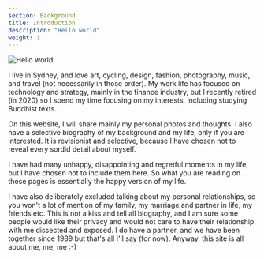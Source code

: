 ```yaml
---
section: Background
title: Introduction
description: "Hello world"
weight: 1
---
```


![Hello world](/images/about/me.jpg)

I live in Sydney, and love art, cycling, design, fashion, photography, music,
and travel (not necessarily in those order). My work life has focused on
technology and strategy, mainly in the finance industry, but I recently
retired (in 2020) so I spend my time focusing on my interests, including
studying Buddhist texts.

On this website, I will share mainly my personal photos and thoughts. I also
have a selective biography of my background and my life, only if you are
interested. It is revisionist and selective, because I have chosen not to
reveal every sordid detail about myself.

I have had many unhappy, disappointing and regretful moments in my life,
but I have chosen not to include them here. So what you are reading on these
pages is essentially the happy version of my life.

I have also deliberately excluded talking about my personal relationships, so
you won't a lot of mention of my family, my marriage and partner in life, my
friends etc. This is not a kiss and tell all biography, and I am sure some
people would like their privacy and would not care to have their relationship
with me dissected and exposed. I do have a partner, and we have been together
since 1989 but that's all I'll say (for now). Anyway, this site is all about
me, me, me :-)
